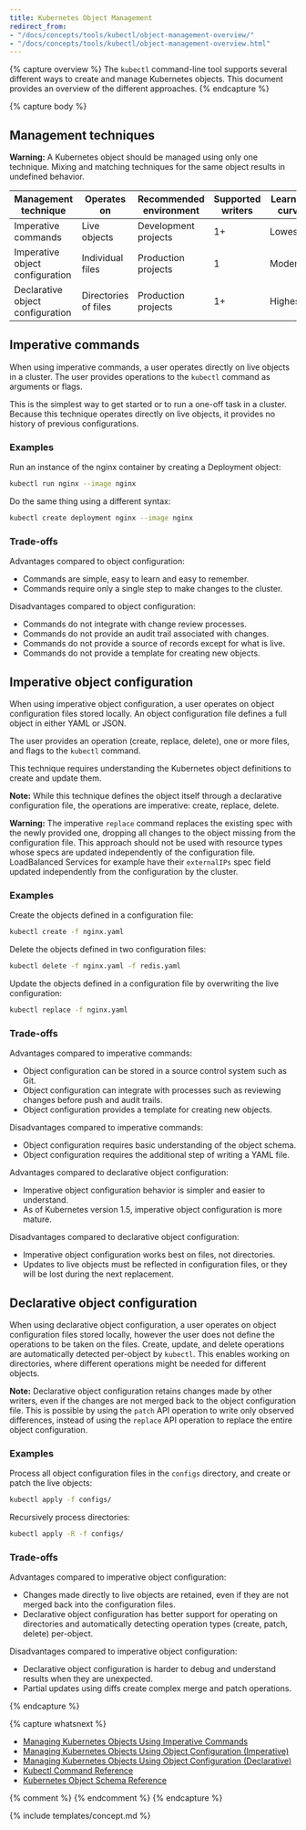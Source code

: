 ```yaml
---
title: Kubernetes Object Management
redirect_from:
- "/docs/concepts/tools/kubectl/object-management-overview/"
- "/docs/concepts/tools/kubectl/object-management-overview.html"
---
```


{% capture overview %}
The `kubectl` command-line tool supports several different ways to create and manage
Kubernetes objects. This document provides an overview of the different
approaches.
{% endcapture %}

{% capture body %}

## Management techniques

**Warning:** A Kubernetes object should be managed using only one technique. Mixing
and matching techniques for the same object results in undefined behavior.

| Management technique             | Operates on          |Recommended environment | Supported writers  | Learning curve |
|----------------------------------|----------------------|------------------------|--------------------|----------------|
| Imperative commands              | Live objects         | Development projects   | 1+                 | Lowest         |
| Imperative object configuration  | Individual files     | Production projects    | 1                  | Moderate       |
| Declarative object configuration | Directories of files | Production projects    | 1+                 | Highest        |

## Imperative commands

When using imperative commands, a user operates directly on live objects
in a cluster. The user provides operations to
the `kubectl` command as arguments or flags.

This is the simplest way to get started or to run a one-off task in
a cluster. Because this technique operates directly on live
objects, it provides no history of previous configurations.

### Examples

Run an instance of the nginx container by creating a Deployment object:

```sh
kubectl run nginx --image nginx
```

Do the same thing using a different syntax:

```sh
kubectl create deployment nginx --image nginx
```

### Trade-offs

Advantages compared to object configuration:

- Commands are simple, easy to learn and easy to remember.
- Commands require only a single step to make changes to the cluster.

Disadvantages compared to object configuration:

- Commands do not integrate with change review processes.
- Commands do not provide an audit trail associated with changes.
- Commands do not provide a source of records except for what is live.
- Commands do not provide a template for creating new objects.

## Imperative object configuration

When using imperative object configuration, a user operates on object
configuration files stored locally. An object configuration file defines a full
object in either YAML or JSON. 

The user provides an operation (create, replace, delete), one or more files,
and flags to the `kubectl` command.

This technique requires understanding the Kubernetes
object definitions to create and update them.

**Note:** While this technique defines the object itself through a declarative
configuration file, the operations are imperative: create, replace, delete.

**Warning:** The imperative `replace` command replaces the existing
spec with the newly provided one, dropping all changes to the object missing from
the configuration file.  This approach should not be used with resource
types whose specs are updated independently of the configuration file.
LoadBalanced Services for example have their `externalIPs` spec field updated
independently from the configuration by the cluster.

### Examples

Create the objects defined in a configuration file:

```sh
kubectl create -f nginx.yaml
```

Delete the objects defined in two configuration files:

```sh
kubectl delete -f nginx.yaml -f redis.yaml
```

Update the objects defined in a configuration file by overwriting
the live configuration:

```sh
kubectl replace -f nginx.yaml
```

### Trade-offs

Advantages compared to imperative commands:

- Object configuration can be stored in a source control system such as Git.
- Object configuration can integrate with processes such as reviewing changes before push and audit trails.
- Object configuration provides a template for creating new objects.

Disadvantages compared to imperative commands:

- Object configuration requires basic understanding of the object schema.
- Object configuration requires the additional step of writing a YAML file.

Advantages compared to declarative object configuration:

- Imperative object configuration behavior is simpler and easier to understand.
- As of Kubernetes version 1.5, imperative object configuration is more mature.

Disadvantages compared to declarative object configuration:

- Imperative object configuration works best on files, not directories.
- Updates to live objects must be reflected in configuration files, or they will be lost during the next replacement.

## Declarative object configuration

When using declarative object configuration, a user operates on object
configuration files stored locally, however the user does not define the
operations to be taken on the files. Create, update, and delete operations
are automatically detected per-object by `kubectl`. This enables working on
directories, where different operations might be needed for different objects.

**Note:** Declarative object configuration retains changes made by other
writers, even if the changes are not merged back to the object configuration file.
This is possible by using the `patch` API operation to write only
observed differences, instead of using the `replace`
API operation to replace the entire object configuration.

### Examples

Process all object configuration files in the `configs` directory, and
create or patch the live objects:

```sh
kubectl apply -f configs/
```

Recursively process directories:

```sh
kubectl apply -R -f configs/
```

### Trade-offs

Advantages compared to imperative object configuration:

- Changes made directly to live objects are retained, even if they are not merged back into the configuration files.
- Declarative object configuration has better support for operating on directories and automatically detecting operation types (create, patch, delete) per-object.

Disadvantages compared to imperative object configuration:

- Declarative object configuration is harder to debug and understand results when they are unexpected.
- Partial updates using diffs create complex merge and patch operations.

{% endcapture %}

{% capture whatsnext %}
- [Managing Kubernetes Objects Using Imperative Commands](/docs/tutorials/object-management-kubectl/imperative-object-management-command/)
- [Managing Kubernetes Objects Using Object Configuration (Imperative)](/docs/tutorials/object-management-kubectl/imperative-object-management-configuration/)
- [Managing Kubernetes Objects Using Object Configuration (Declarative)](/docs/tutorials/object-management-kubectl/declarative-object-management-configuration/)
- [Kubectl Command Reference](/docs/user-guide/kubectl/v1.6/)
- [Kubernetes Object Schema Reference](/docs/resources-reference/v1.6/)

{% comment %}
{% endcomment %}
{% endcapture %}

{% include templates/concept.md %}
